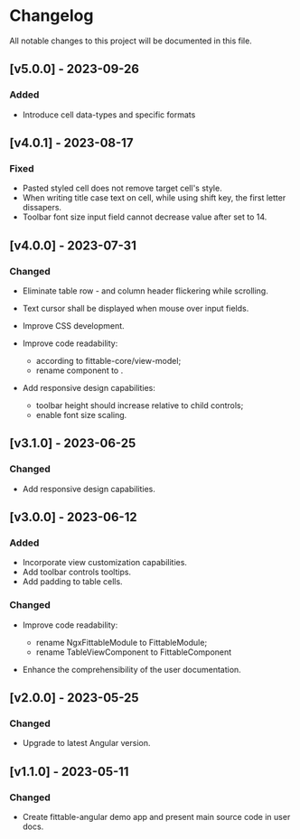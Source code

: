 # Changelog

All notable changes to this project will be documented in this file.

## [v5.0.0] - 2023-09-26

### Added

- Introduce cell data-types and specific formats

## [v4.0.1] - 2023-08-17

### Fixed

- Pasted styled cell does not remove target cell's style.
- When writing title case text on cell, while using shift key, the first letter dissapers.
- Toolbar font size input field cannot decrease value after set to 14.

## [v4.0.0] - 2023-07-31

### Changed

- Eliminate table row - and column header flickering while scrolling.

- Text cursor shall be displayed when mouse over input fields.

- Improve CSS development.

- Improve code readability:

  - according to fittable-core/view-model;
  - rename <fit-settings-bar> component to <fit-settingsbar>.

- Add responsive design capabilities:
  - toolbar height should increase relative to child controls;
  - enable font size scaling.

## [v3.1.0] - 2023-06-25

### Changed

- Add responsive design capabilities.

## [v3.0.0] - 2023-06-12

### Added

- Incorporate view customization capabilities.
- Add toolbar controls tooltips.
- Add padding to table cells.

### Changed

- Improve code readability:

  - rename NgxFittableModule to FittableModule;
  - rename TableViewComponent to FittableComponent

- Enhance the comprehensibility of the user documentation.

## [v2.0.0] - 2023-05-25

### Changed

- Upgrade to latest Angular version.

## [v1.1.0] - 2023-05-11

### Changed

- Create fittable-angular demo app and present main source code in user docs.
